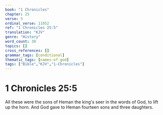 ```yaml
---
book: "1 Chronicles"
chapter: 25
verse: 5
ordinal_verse: 11052
ref: "1 Chronicles 25:5"
translation: "KJV"
genre: "History"
word_count: 30
topics: []
cross_references: []
grammar_tags: [conditional]
thematic_tags: [names-of-god]
tags: ["Bible","KJV","1-Chronicles"]
---
```


# 1 Chronicles 25:5

All these were the sons of Heman the king's seer in the words of God, to lift up the horn. And God gave to Heman fourteen sons and three daughters.
